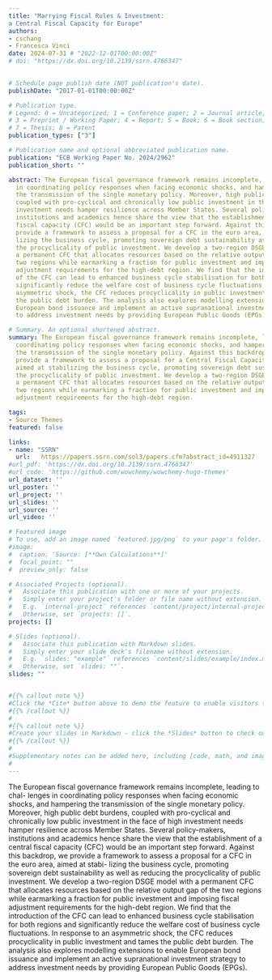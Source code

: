 ```yaml
---
title: "Marrying Fiscal Rules & Investment:
a Central Fiscal Capacity for Europe" 
authors:
- cschang  
- Francesca Vinci 
date: 2024-07-31 # "2022-12-01T00:00:00Z"
# doi: "https://dx.doi.org/10.2139/ssrn.4766347"
 

# Schedule page publish date (NOT publication's date).
publishDate: "2017-01-01T00:00:00Z"

# Publication type.
# Legend: 0 = Uncategorized; 1 = Conference paper; 2 = Journal article;
# 3 = Preprint / Working Paper; 4 = Report; 5 = Book; 6 = Book section;
# 7 = Thesis; 8 = Patent
publication_types: ["3"]

# Publication name and optional abbreviated publication name.
publication: "ECB Working Paper No. 2024/2962"
publication_short: ""

abstract: The European fiscal governance framework remains incomplete, leading to challenges
  in coordinating policy responses when facing economic shocks, and hampering
  the transmission of the single monetary policy. Moreover, high public debt burdens,
  coupled with pro-cyclical and chronically low public investment in the face of high
  investment needs hamper resilience across Member States. Several policy-makers,
  institutions and academics hence share the view that the establishment of a central
  fiscal capacity (CFC) would be an important step forward. Against this backdrop, we
  provide a framework to assess a proposal for a CFC in the euro area, aimed at stabi-
  lizing the business cycle, promoting sovereign debt sustainability as well as reducing
  the procyclicality of public investment. We develop a two-region DSGE model with
  a permanent CFC that allocates resources based on the relative output gap of the
  two regions while earmarking a fraction for public investment and imposing fiscal
  adjustment requirements for the high-debt region. We find that the introduction
  of the CFC can lead to enhanced business cycle stabilisation for both regions and
  significantly reduce the welfare cost of business cycle fluctuations. In response to an
  asymmetric shock, the CFC reduces procyclicality in public investment and tames
  the public debt burden. The analysis also explores modelling extensions to enable
  European bond issuance and implement an active supranational investment strategy
  to address investment needs by providing European Public Goods (EPGs).

# Summary. An optional shortened abstract.
summary: The European fiscal governance framework remains incomplete, leading to challenges in
  coordinating policy responses when facing economic shocks, and hampering
  the transmission of the single monetary policy. Against this backdrop, we
  provide a framework to assess a proposal for a Central Fiscal Capacity (CFC) in the euro area, 
  aimed at stabilizing the business cycle, promoting sovereign debt sustainability as well as reducing
  the procyclicality of public investment. We develop a two-region DSGE model with
  a permanent CFC that allocates resources based on the relative output gap of the
  two regions while earmarking a fraction for public investment and imposing fiscal
  adjustment requirements for the high-debt region.  

tags:
- Source Themes
featured: false

links:
- name: "SSRN"
  url:   https://papers.ssrn.com/sol3/papers.cfm?abstract_id=4911327
#url_pdf: 'https://dx.doi.org/10.2139/ssrn.4766347'
#url_code: 'https://github.com/wowchemy/wowchemy-hugo-themes'
url_dataset: ''
url_poster: ''
url_project: ''
url_slides: ''
url_source: ''
url_video: ''

# Featured image
# To use, add an image named `featured.jpg/png` to your page's folder. 
#image:
#  caption: 'Source: [**Own Calculations**]'
#  focal_point: ""
#  preview_only: false

# Associated Projects (optional).
#   Associate this publication with one or more of your projects.
#   Simply enter your project's folder or file name without extension.
#   E.g. `internal-project` references `content/project/internal-project/index.md`.
#   Otherwise, set `projects: []`.
projects: []

# Slides (optional).
#   Associate this publication with Markdown slides.
#   Simply enter your slide deck's filename without extension.
#   E.g. `slides: "example"` references `content/slides/example/index.md`.
#   Otherwise, set `slides: ""`.
slides: ""


#{{% callout note %}}
#Click the *Cite* button above to demo the feature to enable visitors to import publication metadata into their reference management software.
#{{% /callout %}}
#
#{{% callout note %}}
#Create your slides in Markdown - click the *Slides* button to check out the example.
#{{% /callout %}}
#
#Supplementary notes can be added here, including [code, math, and images](https://wowchemy.com/docs/writing-markdown-latex/).
#
---
```



The European fiscal governance framework remains incomplete, leading to chal-
  lenges in coordinating policy responses when facing economic shocks, and hampering
  the transmission of the single monetary policy. Moreover, high public debt burdens,
  coupled with pro-cyclical and chronically low public investment in the face of high
  investment needs hamper resilience across Member States. Several policy-makers,
  institutions and academics hence share the view that the establishment of a central
  fiscal capacity (CFC) would be an important step forward. Against this backdrop, we
  provide a framework to assess a proposal for a CFC in the euro area, aimed at stabi-
  lizing the business cycle, promoting sovereign debt sustainability as well as reducing
  the procyclicality of public investment. We develop a two-region DSGE model with
  a permanent CFC that allocates resources based on the relative output gap of the
  two regions while earmarking a fraction for public investment and imposing fiscal
  adjustment requirements for the high-debt region. We find that the introduction
  of the CFC can lead to enhanced business cycle stabilisation for both regions and
  significantly reduce the welfare cost of business cycle fluctuations. In response to an
  asymmetric shock, the CFC reduces procyclicality in public investment and tames
  the public debt burden. The analysis also explores modelling extensions to enable
  European bond issuance and implement an active supranational investment strategy
  to address investment needs by providing European Public Goods (EPGs).
